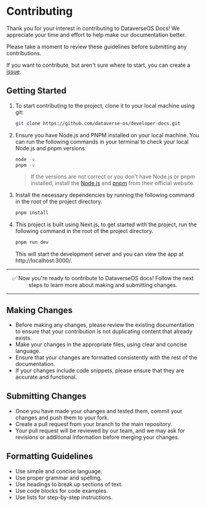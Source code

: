 # Contributing

Thank you for your interest in contributing to DataverseOS Docs! We appreciate your time and effort to help make our documentation better.

Please take a moment to review these guidelines before submitting any contributions.

If you want to contribute, but aren't sure where to start, you can create a [issue](https://github.com/dataverse-os/developer-docs/issues).

## Getting Started


1. To start contributing to the project, clone it to your local machine using git:

   ```sh
   git clone https://github.com/dataverse-os/developer-docs.git
   ```
2. Ensure you have Node.js and PNPM installed on your local machine. You can run the following commands in your terminal to check your local Node.js and pnpm versions:

   ```sh
   node -v 
   pnpm -v
   ```

   > If the versions are not correct or you don't have Node.js or pnpm installed, install the [Node.js](https://nodejs.org/en) and [pnpm](https://pnpm.io/installation) from their official website. 

3. Install the necessary dependencies by running the following command in the root of the project directory.

   ```sh
   pnpm install
   ```

4. This project is built using Next.js, to get started with the project, run the following command in the root of the project directory. 

   ```sh
   pnpm run dev
   ```

   This will start the development server and you can view the app at http://localhost:3000/.

---

<div align="center">
  ✅ Now you're ready to contribute to DataverseOS docs! Follow the next steps to learn more about making and submitting changes. 
</div>

---

## Making Changes
- Before making any changes, please review the existing documentation to ensure that your contribution is not duplicating content that already exists.
- Make your changes in the appropriate files, using clear and concise language.
- Ensure that your changes are formatted consistently with the rest of the documentation.
- If your changes include code snippets, please ensure that they are accurate and functional.


## Submitting Changes
- Once you have made your changes and tested them, commit your changes and push them to your fork.
- Create a pull request from your branch to the main repository.
- Your pull request will be reviewed by our team, and we may ask for revisions or additional information before merging your changes.

## Formatting Guidelines
- Use simple and concise language.
- Use proper grammar and spelling.
- Use headings to break up sections of text.
- Use code blocks for code examples.
- Use lists for step-by-step instructions.